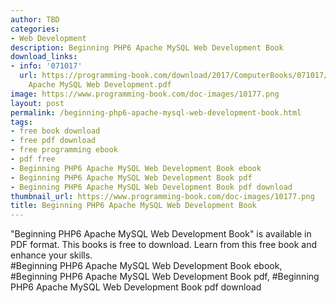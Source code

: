```yaml
---
author: TBD
categories:
- Web Development
description: Beginning PHP6 Apache MySQL Web Development Book
download_links:
- info: '071017'
  url: https://programming-book.com/download/2017/ComputerBooks/071017/Beginning PHP6
    Apache MySQL Web Development.pdf
image: https://www.programming-book.com/doc-images/10177.png
layout: post
permalink: /beginning-php6-apache-mysql-web-development-book.html
tags:
- free book download
- free pdf download
- free programming ebook
- pdf free
- Beginning PHP6 Apache MySQL Web Development Book ebook
- Beginning PHP6 Apache MySQL Web Development Book pdf
- Beginning PHP6 Apache MySQL Web Development Book pdf download
thumbnail_url: https://www.programming-book.com/doc-images/10177.png
title: Beginning PHP6 Apache MySQL Web Development Book
---
```


 
<div class="item-desc text-justify">
  "Beginning PHP6 Apache MySQL Web Development Book" is available in PDF format. This books is free to download. Learn from this free book and enhance your skills.
  <br>
  #Beginning PHP6 Apache MySQL Web Development Book ebook, #Beginning PHP6 Apache MySQL Web Development Book pdf, #Beginning PHP6 Apache MySQL Web Development Book pdf download
</div>